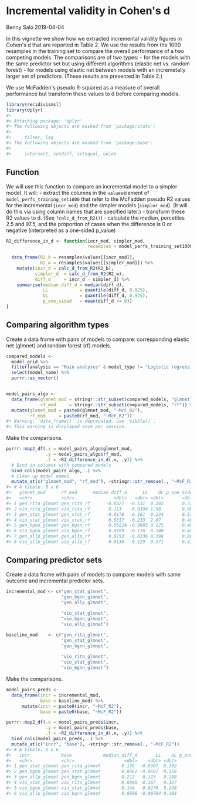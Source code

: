 Incremental validity in Cohen's d
================
Benny Salo
2019-04-04

In this vignette we show how we extracted incremental validity figures in Cohen's d that are reported in Table 2. We use the results from the 1000 resamples in the training set to compare the overall performance of a two competing models. The comparisons are of two types: - for the models with the same predictor set but using different algorithms (elastic net vs. random forest) - for models using elastic net between models with an incremetally larger set of predictors. (These results are presented in Table 2.)

We use McFadden's pseudo R-squared as a measure of overall performance but transform these values to d before comparing models.

``` r
library(recidivismsl)
library(dplyr)
#> 
#> Attaching package: 'dplyr'
#> The following objects are masked from 'package:stats':
#> 
#>     filter, lag
#> The following objects are masked from 'package:base':
#> 
#>     intersect, setdiff, setequal, union
```

Function
--------

We will use this function to compare an incremental model to a simpler model. It will: - extract the columns in the `values`element of `model_perfs_training_set1000` that refer to the McFadden pseudo R2 values for the incremental (`incr_mod`) and the simpler models (`simpler_mod`). (It will do this via using column names that are specified later.) - transform these R2 values to d. (See `?calc_d_from_R2()`) - calculate the median, percetiles 2.5 and 97.5, and the proportion of cases when the difference is 0 or negative (interpreted as a one-sided p\_value)

``` r
R2_difference_in_d <- function(incr_mod, simpler_mod, 
                               resamples = model_perfs_training_set1000) {
  
  data_frame(R2_b = resamples$values[[incr_mod]],
             R2_w = resamples$values[[simpler_mod]]) %>% 
    mutate(incr_d = calc_d_from_R2(R2_b),
           simpler_d  = calc_d_from_R2(R2_w),
           diff_d     = incr_d - simpler_d) %>%
    summarise(median_diff_d = median(diff_d),
              LL            = quantile(diff_d, 0.025),
              UL            = quantile(diff_d, 0.975),
              p_one_sided   = mean(diff_d <= 0))
}
```

Comparing algorithm types
-------------------------

Create a data frame with pairs of models to compare: corresponding elastic net (glmnet) and random forest (rf) models.

``` r
compared_models <- 
  model_grid %>% 
  filter(analysis == "Main analyses" & model_type != "Logistic regression") %>% 
  select(model_name) %>% 
  purrr::as_vector()


model_pairs_algo <- 
  data_frame(glmnet_mod = stringr::str_subset(compared_models, "glmnet"),
             rf_mod     = stringr::str_subset(compared_models, "rf")) %>%
  mutate(glmnet_mod = paste0(glmnet_mod, "~McF_R2"),
         rf_mod     = paste0(rf_mod, "~McF_R2")) 
#> Warning: `data_frame()` is deprecated, use `tibble()`.
#> This warning is displayed once per session.
```

Make the comparisons.

``` r
purrr::map2_df(.x = model_pairs_algo$glmnet_mod, 
               .y = model_pairs_algo$rf_mod, 
               .f = ~R2_difference_in_d(.x, .y)) %>% 
  # Bind in columns with compared models
  bind_cols(model_pairs_algo, .) %>% 
  # Clean up model names
  mutate_at(c("glmnet_mod", "rf_mod"), ~stringr::str_remove(., "~McF_R2"))
#> # A tibble: 8 x 6
#>   glmnet_mod      rf_mod      median_diff_d      LL    UL p_one_sided
#>   <chr>           <chr>               <dbl>   <dbl> <dbl>       <dbl>
#> 1 gen_rita_glmnet gen_rita_rf      -0.0327  -0.131  0.102       0.729
#> 2 vio_rita_glmnet vio_rita_rf       0.113   -0.0394 1.58        0.082
#> 3 gen_stat_glmnet gen_stat_rf      -0.0170  -0.161  0.224       0.575
#> 4 vio_stat_glmnet vio_stat_rf       0.0317  -0.233  2.07        0.462
#> 5 gen_bgnn_glmnet gen_bgnn_rf       0.00224 -0.0985 0.125       0.488
#> 6 vio_bgnn_glmnet vio_bgnn_rf       0.0109  -0.116  0.140       0.441
#> 7 gen_allp_glmnet gen_allp_rf       0.0753  -0.0336 0.196       0.083
#> 8 vio_allp_glmnet vio_allp_rf       0.0130  -0.129  0.171       0.437
```

Comparing predictor sets
------------------------

Create a data frame with pairs of models to compare: models with same outcome and incremental predictor sets.

``` r
incremental_mod <- c("gen_stat_glmnet",
                     "gen_bgnn_glmnet",
                     "gen_allp_glmnet",
                     
                     "vio_stat_glmnet",
                     "vio_bgnn_glmnet",
                     "vio_allp_glmnet")

baseline_mod    <- c("gen_rita_glmnet",
                     "gen_stat_glmnet",
                     "gen_bgnn_glmnet",
                     
                     "vio_rita_glmnet",
                     "vio_stat_glmnet",
                     "vio_bgnn_glmnet")
```

Make the comparisons.

``` r
model_pairs_preds <- 
  data_frame(incr = incremental_mod,
             base = baseline_mod) %>% 
      mutate(incr = paste0(incr, "~McF_R2"),
             base = paste0(base, "~McF_R2")) 

purrr::map2_df(.x = model_pairs_preds$incr, 
               .y = model_pairs_preds$base, 
               .f = ~R2_difference_in_d(.x, .y)) %>% 
  bind_cols(model_pairs_preds, .) %>% 
  mutate_at(c("incr", "base"), ~stringr::str_remove(., "~McF_R2"))
#> # A tibble: 6 x 6
#>   incr            base            median_diff_d       LL    UL p_one_sided
#>   <chr>           <chr>                   <dbl>    <dbl> <dbl>       <dbl>
#> 1 gen_stat_glmnet gen_rita_glmnet        0.176  -0.0307  0.392       0.052
#> 2 gen_bgnn_glmnet gen_stat_glmnet        0.0562 -0.0687  0.156       0.16 
#> 3 gen_allp_glmnet gen_bgnn_glmnet        0.212   0.123   0.288       0    
#> 4 vio_stat_glmnet vio_rita_glmnet        0.0586 -0.167   0.327       0.293
#> 5 vio_bgnn_glmnet vio_stat_glmnet        0.144  -0.0276  0.298       0.048
#> 6 vio_allp_glmnet vio_bgnn_glmnet        0.0598 -0.00784 0.104       0.038
```
